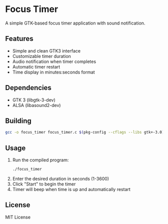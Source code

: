 # Focus Timer

A simple GTK-based focus timer application with sound notification.

## Features

- Simple and clean GTK3 interface
- Customizable timer duration
- Audio notification when timer completes
- Automatic timer restart
- Time display in minutes:seconds format

## Dependencies

- GTK 3 (libgtk-3-dev)
- ALSA (libasound2-dev)

## Building

```bash
gcc -o focus_timer focus_timer.c $(pkg-config --cflags --libs gtk+-3.0) -lasound -lm
```

## Usage

1. Run the compiled program:
   ```bash
   ./focus_timer
   ```
2. Enter the desired duration in seconds (1-3600)
3. Click "Start" to begin the timer
4. Timer will beep when time is up and automatically restart

## License

MIT License
